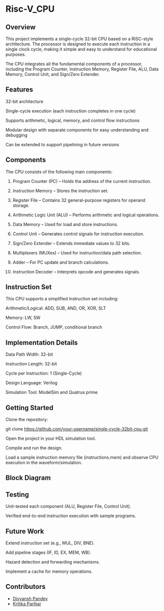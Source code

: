 # Risc-V_CPU
## Overview

This project implements a single-cycle 32-bit CPU based on a RISC-style architecture. The processor is designed to execute each instruction in a single clock cycle, making it simple and easy to understand for educational purposes.

The CPU integrates all the fundamental components of a processor, including the Program Counter, Instruction Memory, Register File, ALU, Data Memory, Control Unit, and Sign/Zero Extender.

## Features

32-bit architecture

Single-cycle execution (each instruction completes in one cycle)

Supports arithmetic, logical, memory, and control flow instructions

Modular design with separate components for easy understanding and debugging

Can be extended to support pipelining in future versions

## Components

The CPU consists of the following main components:

1. Program Counter (PC) – Holds the address of the current instruction.

2. Instruction Memory – Stores the instruction set.

3. Register File – Contains 32 general-purpose registers for operand storage.

4. Arithmetic Logic Unit (ALU) – Performs arithmetic and logical operations.

5. Data Memory – Used for load and store instructions.

6. Control Unit – Generates control signals for instruction execution.

7. Sign/Zero Extender – Extends immediate values to 32 bits.

8. Multiplexers (MUXes) – Used for instruction/data path selection.

9. Adder – For PC update and branch calculations.

10. Instruction Decoder – Interprets opcode and generates signals.

## Instruction Set

This CPU supports a simplified instruction set including:

Arithmetic/Logical: ADD, SUB, AND, OR, XOR, SLT

Memory: LW, SW

Control Flow: Branch, JUMP, conditional branch

## Implementation Details

Data Path Width: 32-bit

Instruction Length: 32-bit

Cycle per Instruction: 1 (Single-Cycle)

Design Language: Verilog

Simulation Tool: ModelSim and Quatrus prime

## Getting Started

Clone the repository:

git clone https://github.com/your-username/single-cycle-32bit-cpu.git


Open the project in your HDL simulation tool.

Compile and run the design.

Load a sample instruction memory file (instructions.mem) and observe CPU execution in the waveform/simulation.


## Block Diagram



## Testing

Unit-tested each component (ALU, Register File, Control Unit).

Verified end-to-end instruction execution with sample programs.

## Future Work

Extend instruction set (e.g., MUL, DIV, BNE).

Add pipeline stages (IF, ID, EX, MEM, WB).

Hazard detection and forwarding mechanisms.

Implement a cache for memory operations.

## Contributors  
- [Divyansh Pandey](https://github.com/roverpandey-stack)  
- [Kritika Parihar](https://github.com/Kritika-Parihar-20234091)  
